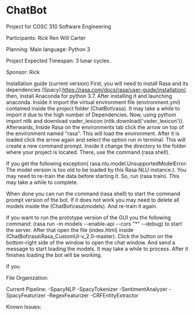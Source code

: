 # ChatBot
Project for COSC 310 Software Engineering

Participants:
Rick
Ren
Will
Carter

Planning:
Main language: Python 3

Project Expected Timespan:
3 lunar cycles.

Sponsor: Rick


Installation guide (current version)
First, you will need to install Rasa and its dependencies (Spacy):https://rasa.com/docs/rasa/user-guide/installation/. then, install Anaconda for python 3.7. After installing it and launching anaconda. Inside it import the virtual environment file (environment.yml) contained inside the project folder (ChatBot\rasa). It may take a while to import it due to the high number of Dependencies.
Now, using pythom import ntlk and download vader_lexicon (nltk.download('vader_lexicon')).
Afterwards, Inside Rasa on the environments tab click the arrow on top of the environment named "rasa". This will load the environment. After it is loaded click the arrow again and select the option run in terminal. This will create a new command prompt. Inside it change the directory to the folder where your project is located. There, use the command (rasa shell).

If you get the following exception( rasa.nlu.model.UnsupportedModelError: The model version is too old to be loaded by this Rasa NLU instance.). You may need to re-train the data before starting it. So, run (rasa train). This may take a while to complete.

When done you can run the command (rasa shell) to start the command prompt version of the bot. If it does not work you may need to delete all models inside the (ChatBot\rasa\models). And re-train it again.

If you want to run the prototype version of the GUI you the following command: (rasa run -m models --enable-api --cors "*" --debug) to start the server. After that open the file (index.html) inside (ChatBot\rasa\Rasa_CustomUI-v_2.0-master\).
Click the button on the bottom-right side of the window to open the chat window. And send a message to start loading the models. It may take a while to process. After it finishes loading the bot will be working.

If you

File Organization:



Current Pipeline:
-SpacyNLP
-SpacyTokenizer
-SentimentAnalyzer
-SpacyFeaturizer
-RegexFeaturizer
-CRFEntityExtractor

Known Issues:
